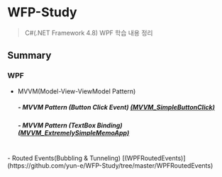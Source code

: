 # WFP-Study
> C#(.NET Framework 4.8) WPF 학습 내용 정리

## Summary

### WPF
 - MVVM(Model-View-ViewModel Pattern)
    ##### - MVVM Pattern (Button Click Event) [(MVVM_SimpleButtonClick)](https://github.com/yun-e/WFP-Study/tree/master/MVVM/MVVM_SimpleButtonClick)
    ##### - MVVM Pattern (TextBox Binding) [(MVVM_ExtremelySimpleMemoApp)](https://github.com/yun-e/WFP-Study/tree/master/MVVM/MVVM_ExtremelySimpleMemoApp)
<br>
 - Routed Events(Bubbling & Tunneling) [(WPFRoutedEvents)](https://github.com/yun-e/WFP-Study/tree/master/WPFRoutedEvents)
